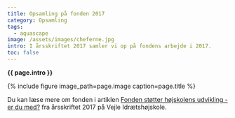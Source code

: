 ```yaml
---
title: Opsamling på fonden 2017
category: Opsamling
tags:
  - aquascape
image: /assets/images/cheferne.jpg
intro: I årsskriftet 2017 samler vi op på fondens arbejde i 2017.
toc: false
---
```


**{{ page.intro }}**

{% include figure image_path=page.image caption=page.title %}

Du kan læse mere om fonden i artiklen [Fonden støtter højskolens udvikling - er du med?](https://historie.vih.dk/aarsskrift/2017/fonden/) fra årsskriftet 2017 på Vejle Idrætshøjskole.
